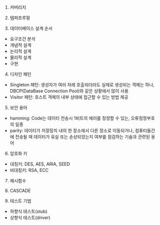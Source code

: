 1. 커버리지

2. 템퍼프루핑

3. 데이터베이스 설계 순서

- 요구조건 분석
- 개념적 설계
- 논리적 설계
- 물리적 설계
- 구현

4. 디자인 패턴

- Singleton 패턴: 생성자가 여러 차례 호출되더라도 실제로 생성되는 객체는 하나, DBCP(DataBase Connection Pool)와 같은 상황에서 많이 사용
- Visitor 패턴: 호스트 객체의 내부 상태에 접근할 수 있는 방법 제공

5. 보안 용어

- hamming: Code는 데이터 전송시 1비트의 에러를 정정할 수 있는, 오류정정부호의 일종
- parity: 데이터가 저장장치 내의 한 장소에서 다른 장소로 이동되거나, 컴퓨터들간에 전송될 때 데이터가 유실 또는 손상되었는지 여부를 점검하는 기술과 관련된 용어

6. 암호화 키

- 대칭키: DES, AES, ARIA, SEED
- 비대칭키: RSA, ECC 

7. 해시함수

8. CASCADE

9. 테스트 기법

- 하향식 테스트(stub)
- 상향식 테스트(driver)